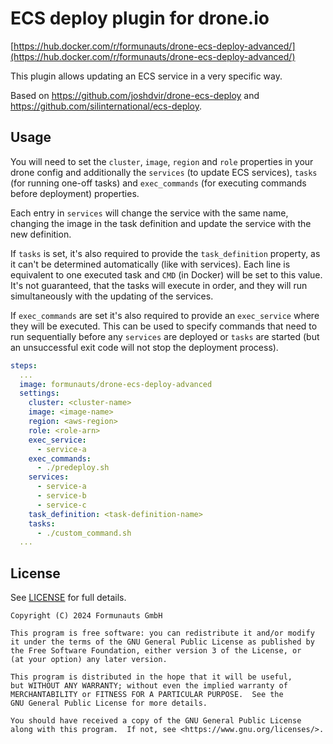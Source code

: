 # ECS deploy plugin for drone.io

[https://hub.docker.com/r/formunauts/drone-ecs-deploy-advanced/](https://hub.docker.com/r/formunauts/drone-ecs-deploy-advanced/)

This plugin allows updating an ECS service in a very specific way.

Based on https://github.com/joshdvir/drone-ecs-deploy and https://github.com/silinternational/ecs-deploy.

## Usage

You will need to set the `cluster`, `image`, `region` and `role` properties in
your drone config and additionally the `services` (to update ECS services),
`tasks` (for running one-off tasks) and `exec_commands` (for executing commands
before deployment) properties.

Each entry in `services` will change the service with the same name, changing
the image in the task definition and update the service with the new definition.

If `tasks` is set, it's also required to provide the `task_definition` property,
as it can't be determined automatically (like with services). Each line is
equivalent to one executed task and `CMD` (in Docker) will be set to this
value. It's not guaranteed, that the tasks will execute in order, and they will
run simultaneously with the updating of the services.

If `exec_commands` are set it's also required to provide an `exec_service` where
they will be executed. This can be used to specify commands that need to run
sequentially before any `services` are deployed or `tasks` are started (but an
unsuccessful exit code will not stop the deployment process).

```yaml
steps:
  ...
  image: formunauts/drone-ecs-deploy-advanced
  settings:
    cluster: <cluster-name>
    image: <image-name>
    region: <aws-region>
    role: <role-arn>
    exec_service:
      - service-a
    exec_commands:
      - ./predeploy.sh
    services:
      - service-a
      - service-b
      - service-c
    task_definition: <task-definition-name>
    tasks:
      - ./custom_command.sh
  ...
```

## License

See [LICENSE](LICENSE) for full details.

```
Copyright (C) 2024 Formunauts GmbH

This program is free software: you can redistribute it and/or modify
it under the terms of the GNU General Public License as published by
the Free Software Foundation, either version 3 of the License, or
(at your option) any later version.

This program is distributed in the hope that it will be useful,
but WITHOUT ANY WARRANTY; without even the implied warranty of
MERCHANTABILITY or FITNESS FOR A PARTICULAR PURPOSE.  See the
GNU General Public License for more details.

You should have received a copy of the GNU General Public License
along with this program.  If not, see <https://www.gnu.org/licenses/>.
```

